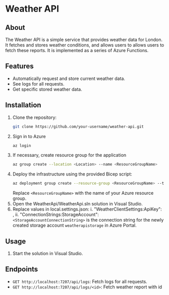 # Weather API

## About
The Weather API is a simple service that provides weather data for London. It fetches and stores weather conditions, and allows users to allows users to fetch these reports.
It is implemented as a series of Azure Functions.

## Features
- Automatically request and store current weather data.
- See logs for all requests.
- Get specific stored weather data.

## Installation
1. Clone the repository:
    ```bash
    git clone https://github.com/your-username/weather-api.git
    ```
2. Sign in to Azure
    ```bash
    az login
    ```
3. If necessary, create resource group for the application
    ```bash
    az group create --location <Location> --name <ResourceGroupName>
    ```
4. Deploy the infrastructure using the provided Bicep script:
    ```bash
    az deployment group create --resource-group <ResourceGroupName> --template-file Infrastructure/main.bicep --parameters Infrastructure/Configuration/main.bicepparam
    ```
    Replace `<ResourceGroupName>` with the name of your Azure resource group.
5. Open the WeatherApi/WeatherApi.sln solution in Visual Studio.
6. Replace values in local.settings.json:
    i. "WeatherClientSettings:ApiKey": <ApiKeyForOpenWeatherMap>,
    ii. "ConnectionStrings:StorageAccount": <StorageAccountConnectionString>
    `<StorageAccountConnectionString>` is the connection string for the newly created storage account `weatherapistorage` in Azure Portal.

## Usage
1. Start the solution in Visual Studio.

## Endpoints
- `GET http://localhost:7207/api/logs`: Fetch logs for all requests.
- `GET http://localhost:7207/api/logs/<id>`: Fetch weather report with id <id>
